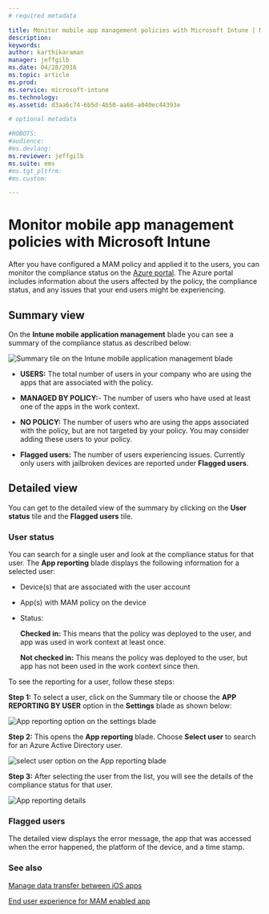 ```yaml
---
# required metadata

title: Monitor mobile app management policies with Microsoft Intune | Microsoft Intune
description:
keywords:
author: karthikaraman
manager: jeffgilb
ms.date: 04/28/2016
ms.topic: article
ms.prod:
ms.service: microsoft-intune
ms.technology:
ms.assetid: d3aa6c74-6b5d-4b50-aa66-a040ec44393e

# optional metadata

#ROBOTS:
#audience:
#ms.devlang:
ms.reviewer: jeffgilb
ms.suite: ems
#ms.tgt_pltfrm:
#ms.custom:

---
```


# Monitor mobile app management policies with Microsoft Intune
After you have configured a MAM policy and applied it to the users, you can monitor the compliance status on the [Azure portal](https://portal.azure.com). The Azure portal includes information about the users affected by the policy, the compliance status, and any issues that your end users might be experiencing.
## Summary view
On the **Intune mobile application management** blade you can see a summary of the compliance status as described below:


![Summary tile on the Intune mobile application management blade](../media/mam-azure-portal-user-status-summary.png)

-   **USERS:** The total number of users in your company who are using the apps that are associated with the policy.

-   **MANAGED BY POLICY:**- The number of users who have used at least one of the apps in the work context.

-   **NO POLICY:** The number of users who are using the apps associated with the policy, but are not targeted by your policy.  You may consider adding these users to your policy.

- **Flagged users:** The number of users experiencing issues. Currently only users with jailbroken devices are reported under **Flagged users**.


## Detailed view
You can get to the detailed view of the summary by clicking on the **User status** tile and the **Flagged users** tile.

### User status
You can search for a single user and look at the compliance status for that user. The **App reporting** blade displays the following information for a selected user:
- Device(s) that are associated with the user account
- App(s) with MAM policy on the device
- Status:

  **Checked in:** This means that the policy was deployed to the user, and app was used in work context at least once.

  **Not checked in:** This means the policy was deployed to the user, but app has not been used in the work context since then.

To see the reporting for a user, follow these steps:

**Step 1:**  To select a user, click on the Summary tile or choose the **APP REPORTING BY USER** option in the **Settings** blade as shown below:

![App reporting option on the settings blade](../media/mam-azure-portal-app-reporting-by-user-settings-blade.png)

**Step 2:** This opens the **App reporting** blade. Choose **Select user** to search for an Azure Active Directory user.

![select user option on the App reporting blade](../media/mam-azure-portal-app-reporting-select-user.png)

**Step 3:** After selecting the user from the list, you will see the details of the compliance status for that user.

![App reporting details](../media/mam-azure-portal-app-reporting-by-user.png)
### Flagged users
The detailed view displays the error message, the app that was accessed when the error happened, the platform of the device, and a time stamp.  

### See also
[Manage data transfer between iOS apps](manage-data-transfer-between-ios-apps-with-microsoft-intune.md)

[End user experience for MAM enabled app](end-user-experience-for-mam-enabled-apps-with-microsoft-intune.md)
